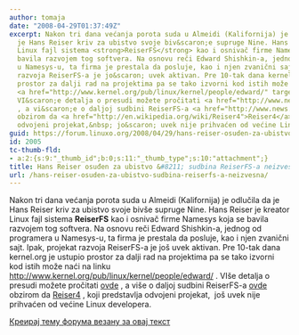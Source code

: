 ```yaml
---
author: tomaja
date: "2008-04-29T01:37:49Z"
excerpt: Nakon tri dana većanja porota suda u Almeidi (Kalifornija) je odlučila da
  je Hans Reiser kriv za ubistvo svoje biv&scaron;e supruge Nine. Hans Reiser je kreator
  Linux fajl sistema <strong>ReiserFS</strong> kao i osnivač firme Namesys koja se
  bavila razvojem tog softvera. Na osnovu reči Edward Shishkin-a, jednog od programera
  u Namesys-u, ta firma je prestala da posluje, kao i njen zvanični sajt. Ipak, projekat
  razvoja ReiserFS-a je jo&scaron; uvek aktivan. Pre 10-tak dana kernel.org je ustupio
  prostor za dalji rad na projektima pa se tako izvorni kod istih može naći na linku
  <a href="http://www.kernel.org/pub/linux/kernel/people/edward/" target="_blank">http://www.kernel.org/pub/linux/kernel/people/edward/</a>  .
  VI&scaron;e detalja o presudi možete pročitati <a href="http://www.news.com/8301-10784_3-9930857-7.html?part=rss&amp;subj=news&amp;tag=2547-1_3-0-5">ovde</a>
  , a vi&scaron;e o daljoj sudbini ReiserFS-a <a href="http://www.news.com/8301-13580_3-9851703-39.html">ovde</a>
  obzirom da <a href="http://en.wikipedia.org/wiki/Reiser4">Reiser4</a> , koji predstavlja
  odvojeni projekat,&nbsp; jo&scaron; uvek nije prihvaćen od većine Linux developera.
guid: https://forum.linuxo.org/2008/04/29/hans-reiser-osuden-za-ubistvo-sudbina-reiserfs-a-neizvesna/
id: 2005
tc-thumb-fld:
- a:2:{s:9:"_thumb_id";b:0;s:11:"_thumb_type";s:10:"attachment";}
title: Hans Reiser osuđen za ubistvo &#8211; sudbina ReiserFS-a neizvesna
url: /hans-reiser-osuden-za-ubistvo-sudbina-reiserfs-a-neizvesna/
---
```

Nakon tri dana većanja porota suda u Almeidi (Kalifornija) je odlučila da je Hans Reiser kriv za ubistvo svoje biv&scaron;e supruge Nine. Hans Reiser je kreator Linux fajl sistema **ReiserFS** kao i osnivač firme Namesys koja se bavila razvojem tog softvera. Na osnovu reči Edward Shishkin-a, jednog od programera u Namesys-u, ta firma je prestala da posluje, kao i njen zvanični sajt. Ipak, projekat razvoja ReiserFS-a je jo&scaron; uvek aktivan. Pre 10-tak dana kernel.org je ustupio prostor za dalji rad na projektima pa se tako izvorni kod istih može naći na linku <a href="http://www.kernel.org/pub/linux/kernel/people/edward/" target="_blank">http://www.kernel.org/pub/linux/kernel/people/edward/</a> . VI&scaron;e detalja o presudi možete pročitati [ovde](http://www.news.com/8301-10784_3-9930857-7.html?part=rss&subj=news&tag=2547-1_3-0-5) , a vi&scaron;e o daljoj sudbini ReiserFS-a [ovde](http://www.news.com/8301-13580_3-9851703-39.html) obzirom da [Reiser4](http://en.wikipedia.org/wiki/Reiser4) , koji predstavlja odvojeni projekat,&nbsp; jo&scaron; uvek nije prihvaćen od većine Linux developera.<!--break-->

[Креирај тему форума везану за овај текст](https://linuxo.org/nova-tema-na-forumu/?se_pid=2005)
